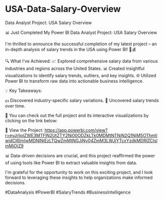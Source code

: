 # USA-Data-Salary-Overview
Data Analyst Project: USA Salary Overview

📊 Just Completed My Power BI Data Analyst Project: USA Salary Overview

I'm thrilled to announce the successful completion of my latest project – an in-depth analysis of salary trends in the USA using Power BI! 💼💰

🔍 What I've Achieved:
📈 Explored comprehensive salary data from various industries and regions across the United States.
📊 Created insightful visualizations to identify salary trends, outliers, and key insights.
🌐 Utilized Power BI to transform raw data into actionable business intelligence.

💡 Key Takeaways:

💵 Discovered industry-specific salary variations.
📆 Uncovered salary trends over time.

🚀 You can check out the full project and its interactive visualizations by clicking on the link below:

🔗 View the Project: https://app.powerbi.com/view?r=eyJrIjoiZWE3MTFlN2UtZTY2Ni00ODZkLTk0MDMtNTNjN2Q1NjM5OThmIiwidCI6ImIwMDNlNjEzLTQwZmMtNGJiNy04ZmM3LWJjYTcxYzdkMDRlZCIsImMiOjZ9

📊 Data-driven decisions are crucial, and this project reaffirmed the power of using tools like Power BI to extract valuable insights from data.

I'm grateful for the opportunity to work on this exciting project, and I look forward to leveraging these insights to help organizations make informed decisions.

#DataAnalysis #PowerBI #SalaryTrends #BusinessIntelligence
